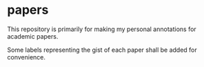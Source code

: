 # papers

This repository is primarily for making my personal annotations for academic papers.

Some labels representing the gist of each paper shall be added for convenience.

